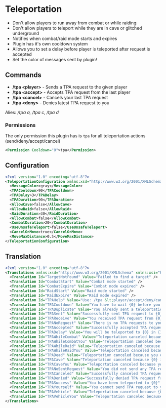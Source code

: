 # Teleportation
* Don't allow players to run away from combat or while raiding
* Don't allow players to teleport while they are in cave or glitched underground
* Notifies when combat/raid mode starts and expires
* Plugin has it's own cooldown system
* Allows you to set a delay before player is teleported after request is accepted
* Set the color of messages sent by plugin!

## Commands
* **/tpa \<player\>** - Sends a TPA request to the given player
* **/tpa \<accept\>** - Accepts TPA request from the last player
* **/tpa \<cancel\>** - Cancels your last TPA request
* **/tpa \<deny\>** - Denies latest TPA request to you  

Alies: */tpa a, /tpa c, /tpa d*

### Permissions
The only permission this plugin has is `tpa` for all teleportation actions (send/deny/accept/cancel)
```xml
<Permission Cooldown="0">tpa</Permission>
```

## Configuration
```xml
<?xml version="1.0" encoding="utf-8"?>
<TeleportationConfiguration xmlns:xsd="http://www.w3.org/2001/XMLSchema" xmlns:xsi="http://www.w3.org/2001/XMLSchema-instance">
  <MessageColor>gray</MessageColor>
  <TPACooldown>90</TPACooldown>
  <TPADelay>3</TPADelay>
  <TPADuration>90</TPADuration>
  <AllowCave>false</AllowCave>
  <AllowRaid>false</AllowRaid>
  <RaidDuration>30</RaidDuration>
  <AllowCombat>false</AllowCombat>
  <CombatDuration>20</CombatDuration>
  <UseUnsafeTeleport>false</UseUnsafeTeleport>
  <CancelOnMove>true</CancelOnMove>
  <MoveMaxDistance>0.5</MoveMaxDistance>
</TeleportationConfiguration>
```
## Translation
```xml
<?xml version="1.0" encoding="utf-8"?>
<Translations xmlns:xsd="http://www.w3.org/2001/XMLSchema" xmlns:xsi="http://www.w3.org/2001/XMLSchema-instance">
  <Translation Id="TargetNotFound" Value="Failed to find a target" />
  <Translation Id="CombatStart" Value="Combat mode started" />
  <Translation Id="CombatExpire" Value="Combat mode expired" />
  <Translation Id="RaidStart" Value="Raid mode started" />
  <Translation Id="RaidExpire" Value="Raid mode expired" />
  <Translation Id="TPAHelp" Value="Use: /tpa &lt;player/accept/deny/cancel&gt;" />
  <Translation Id="TPACooldown" Value="You have to wait {0} before you can send request again" />
  <Translation Id="TPADuplicate" Value="You already sent a teleportation request to that player" />
  <Translation Id="TPASent" Value="Successfully sent TPA request to {0}" />
  <Translation Id="TPAReceive" Value="You received TPA request from {0}" />
  <Translation Id="TPANoRequest" Value="There is no TPA requests to you" />
  <Translation Id="TPAAccepted" Value="Successfully accepted TPA request from {0}" />
  <Translation Id="TPADelay" Value="You will be teleported to {0} in {1} seconds" />
  <Translation Id="TPAWhileCombat" Value="Teleportation canceled because {0} is in combat mode" />
  <Translation Id="TPAWhileCombatYou" Value="Teleportation canceled because you are in combat mode" />
  <Translation Id="TPAWhileRaid" Value="Teleportation canceled because {0} is in raid mode" />
  <Translation Id="TPAWhileRaidYou" Value="Teleportation canceled because you are in raid mode" />
  <Translation Id="TPADead" Value="Teleportation canceled because you or {0} is dead" />
  <Translation Id="TPACave" Value="Teleportation canceled because {0} is in cave" />
  <Translation Id="TPACaveYou" Value="Teleportation canceled because you are in cave" />
  <Translation Id="TPANoSentRequest" Value="You did not send any TPA request" />
  <Translation Id="TPACanceled" Value="Successfully canceled TPA request to {0}" />
  <Translation Id="TPADenied" Value="Successfully denied TPA request from {0}" />
  <Translation Id="TPASuccess" Value="You have been teleported to {0}" />
  <Translation Id="TPAYourself" Value="You cannot send TPA request to yourself" />
  <Translation Id="TPAVehicle" Value="Teleportation canceled because {0} is in vehicle" />
  <Translation Id="TPAVehicleYou" Value="Teleportation canceled because you are in vehicle" />
</Translations>
```

